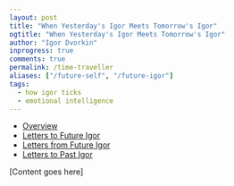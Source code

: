```yaml
---
layout: post
title: "When Yesterday's Igor Meets Tomorrow's Igor"
ogtitle: "When Yesterday's Igor Meets Tomorrow's Igor"
author: "Igor Dvorkin"
inprogress: true
comments: true
permalink: /time-traveller
aliases: ["/future-self", "/future-igor"]
tags:
  - how igor ticks
  - emotional intelligence
---
```


<!-- prettier-ignore-start -->
<!-- vim-markdown-toc GFM -->

- [Overview](#overview)
- [Letters to Future Igor](#letters-to-future-igor)
- [Letters from Future Igor](#letters-from-future-igor)
- [Letters to Past Igor](#letters-to-past-igor)

<!-- vim-markdown-toc-end -->
<!-- prettier-ignore-end -->

[Content goes here]
